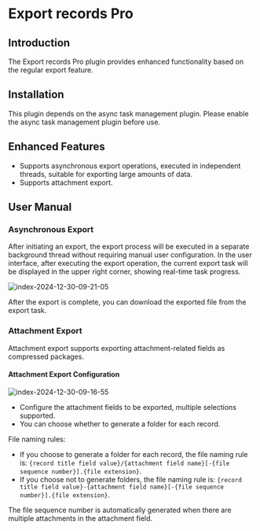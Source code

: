 # Export records Pro

<PluginInfo commercial="true" name="action-export-pro"></PluginInfo>

## Introduction

The Export records Pro plugin provides enhanced functionality based on the regular export feature.

## Installation

This plugin depends on the async task management plugin. Please enable the async task management plugin before use.

## Enhanced Features

- Supports asynchronous export operations, executed in independent threads, suitable for exporting large amounts of data.
- Supports attachment export.

## User Manual

### Asynchronous Export

After initiating an export, the export process will be executed in a separate background thread without requiring manual user configuration. In the user interface, after executing the export operation, the current export task will be displayed in the upper right corner, showing real-time task progress.

![index-2024-12-30-09-21-05](https://static-docs.nocobase.com/index-2024-12-30-09-21-05.png)

After the export is complete, you can download the exported file from the export task.

### Attachment Export

Attachment export supports exporting attachment-related fields as compressed packages.

#### Attachment Export Configuration

![index-2024-12-30-09-16-55](https://static-docs.nocobase.com/index-2024-12-30-09-16-55.png)

- Configure the attachment fields to be exported, multiple selections supported.
- You can choose whether to generate a folder for each record.

File naming rules:

- If you choose to generate a folder for each record, the file naming rule is: `{record title field value}/{attachment field name}[-{file sequence number}].{file extension}`.
- If you choose not to generate folders, the file naming rule is: `{record title field value}-{attachment field name}[-{file sequence number}].{file extension}`.

The file sequence number is automatically generated when there are multiple attachments in the attachment field.
